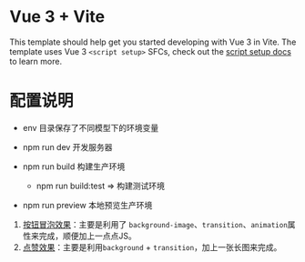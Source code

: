 <!--
 * @Description: 
 * @version: 
 * @Author: ChenZhiWei
 * @Date: 2022-03-05 12:41:09
 * @LastEditors: ChenZhiWei
 * @LastEditTime: 2022-03-13 16:14:46
-->
# Vue 3 + Vite

This template should help get you started developing with Vue 3 in Vite. The template uses Vue 3 `<script setup>` SFCs, check out the [script setup docs](https://v3.vuejs.org/api/sfc-script-setup.html#sfc-script-setup) to learn more.

# 配置说明

- env 目录保存了不同模型下的环境变量

- npm run dev 开发服务器

- npm run build 构建生产环境
  - npm run build:test => 构建测试环境

- npm run preview 本地预览生产环境

1. [按钮冒泡效果](https://yleave.top/docs/CSS/CSS-demo/#1-%E6%8C%89%E9%92%AE%E5%86%92%E6%B3%A1%E6%95%88%E6%9E%9C)：主要是利用了 `background-image`、`transition`、`animation`属性来完成，顺便加上一点点JS。
2. [点赞效果](https://yleave.top/docs/CSS/CSS-demo/#3-%E7%82%B9%E8%B5%9E%E7%88%B1%E5%BF%83%E6%95%88%E6%9E%9C)：主要是利用`background` + `transition`，加上一张长图来完成。